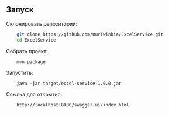 ##  Запуск
Склонировать репозиторий:
```bash
    git clone https://github.com/OurTwinkie/ExcelService.git
    cd ExcelService
```
Собрать проект:
```
    mvn package
```

Запустить:
```
    java -jar target/excel-service-1.0.0.jar
```

Ссылка для открытия:
```
    http://localhost:8080/swagger-ui/index.html
```
